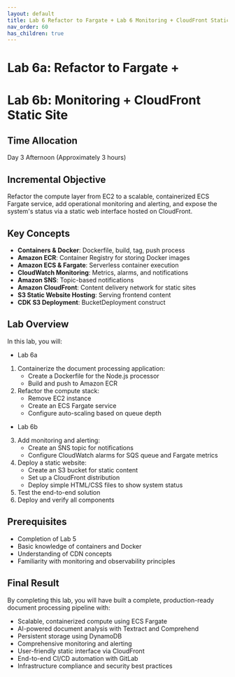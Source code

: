 ```yaml
---
layout: default
title: Lab 6 Refactor to Fargate + Lab 6 Monitoring + CloudFront Static Site
nav_order: 60
has_children: true
---
```


# Lab 6a: Refactor to Fargate + 
# Lab 6b: Monitoring + CloudFront Static Site

## Time Allocation
Day 3 Afternoon (Approximately 3 hours)

## Incremental Objective
Refactor the compute layer from EC2 to a scalable, containerized ECS Fargate service, add operational monitoring and alerting, and expose the system's status via a static web interface hosted on CloudFront.

## Key Concepts

- **Containers & Docker**: Dockerfile, build, tag, push process
- **Amazon ECR**: Container Registry for storing Docker images
- **Amazon ECS & Fargate**: Serverless container execution
- **CloudWatch Monitoring**: Metrics, alarms, and notifications
- **Amazon SNS**: Topic-based notifications
- **Amazon CloudFront**: Content delivery network for static sites
- **S3 Static Website Hosting**: Serving frontend content
- **CDK S3 Deployment**: BucketDeployment construct

## Lab Overview

In this lab, you will:

* Lab 6a
1. Containerize the document processing application:
   - Create a Dockerfile for the Node.js processor
   - Build and push to Amazon ECR
2. Refactor the compute stack:
   - Remove EC2 instance
   - Create an ECS Fargate service
   - Configure auto-scaling based on queue depth

* Lab 6b
3. Add monitoring and alerting:
   - Create an SNS topic for notifications
   - Configure CloudWatch alarms for SQS queue and Fargate metrics
4. Deploy a static website:
   - Create an S3 bucket for static content
   - Set up a CloudFront distribution
   - Deploy simple HTML/CSS files to show system status
5. Test the end-to-end solution
6. Deploy and verify all components

## Prerequisites

- Completion of Lab 5
- Basic knowledge of containers and Docker
- Understanding of CDN concepts
- Familiarity with monitoring and observability principles

## Final Result

By completing this lab, you will have built a complete, production-ready document processing pipeline with:

- Scalable, containerized compute using ECS Fargate
- AI-powered document analysis with Textract and Comprehend
- Persistent storage using DynamoDB
- Comprehensive monitoring and alerting
- User-friendly static interface via CloudFront
- End-to-end CI/CD automation with GitLab
- Infrastructure compliance and security best practices